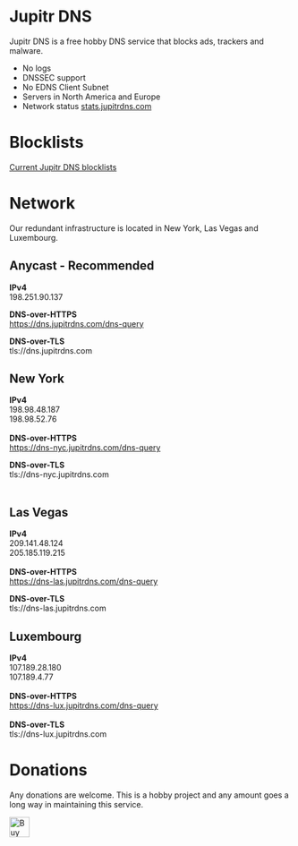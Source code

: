
# Jupitr DNS

Jupitr DNS is a free hobby DNS service that blocks ads, trackers and malware.

- No logs
- DNSSEC support
- No EDNS Client Subnet
- Servers in North America and Europe
- Network status [stats.jupitrdns.com](https://stats.jupitrdns.com)

# Blocklists

[Current Jupitr DNS blocklists](https://raw.githubusercontent.com/BastCo/JupitrDNS/main/blocklists.txt)


# Network

Our redundant infrastructure is located in New York, Las Vegas and Luxembourg. 

## Anycast - Recommended

**IPv4**
<br />198.251.90.137

**DNS-over-HTTPS**
<br />https://dns.jupitrdns.com/dns-query

**DNS-over-TLS**
<br />tls://dns.jupitrdns.com

## New York

**IPv4**
<br />198.98.48.187
<br />198.98.52.76
<br />
<br />
**DNS-over-HTTPS**
<br />https://dns-nyc.jupitrdns.com/dns-query

**DNS-over-TLS**
<br />tls://dns-nyc.jupitrdns.com
<br />
<br />
## Las Vegas

**IPv4**
<br />209.141.48.124
<br />205.185.119.215
<br />
<br />
**DNS-over-HTTPS**
<br />https://dns-las.jupitrdns.com/dns-query

**DNS-over-TLS**
<br />tls://dns-las.jupitrdns.com

## Luxembourg

**IPv4**
<br />107.189.28.180
<br />107.189.4.77
<br />
<br />
**DNS-over-HTTPS**
<br />https://dns-lux.jupitrdns.com/dns-query
<br />
<br />
**DNS-over-TLS**
<br />tls://dns-lux.jupitrdns.com

# Donations

Any donations are welcome.  This is a hobby project and any amount goes a long way in maintaining this service.

<a href='https://ko-fi.com/Y8Y6NRJF4' target='_blank'><img height='36' style='border:0px;height:36px;' src='https://storage.ko-fi.com/cdn/kofi2.png?v=3' border='0' alt='Buy Me a Coffee at ko-fi.com' /></a>

